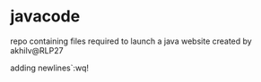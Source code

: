 # javacode
repo containing files required to launch a java website created by akhilv@RLP27

adding newlines`:wq!

